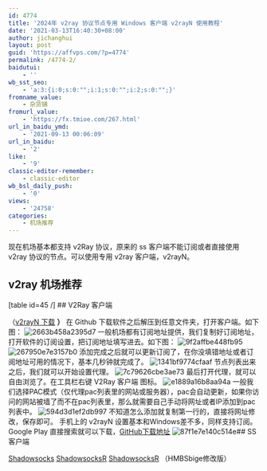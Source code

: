 ```yaml
---
id: 4774
title: '2024年 v2ray 协议节点专用 Windows 客户端 v2rayN 使用教程'
date: '2021-03-13T16:40:30+08:00'
author: jichanghui
layout: post
guid: 'https://affvps.com/?p=4774'
permalink: /4774-2/
baidutui:
    - ''
wb_sst_seo:
    - 'a:3:{i:0;s:0:"";i:1;s:0:"";i:2;s:0:"";}'
fromname_value:
    - 杂货铺
fromurl_value:
    - 'https://fx.tmioe.com/267.html'
url_in_baidu_ymd:
    - '2021-09-13 00:06:09'
url_in_baidu:
    - '2'
like:
    - '9'
classic-editor-remember:
    - classic-editor
wb_bsl_daily_push:
    - '0'
views:
    - '24758'
categories:
    - 机场推荐
---
```


现在机场基本都支持 v2Ray 协议，原来的 ss 客户端不能订阅或者直接使用 v2ray 协议的节点。可以使用专用 v2ray 客户端，v2rayN。

## v2ray 机场推荐

 \[table id=45 /\] ## V2Ray 客户端

 （[v2rayN 下载](https://github.com/2dust/v2rayN/releases) **）** 在 Github 下载软件之后解压到任意文件夹，打开客户端。如下图： ![2663b458a2395d7](https://affvps.com/wp-content/uploads/2022/06/2663b458a2395d7.jpg "2663b458a2395d7") 一般机场都有订阅地址提供，我们复制好订阅地址，打开软件的订阅设置，把订阅地址填写进去。如下图： ![9f2affbe448fb95](https://affvps.com/wp-content/uploads/2022/06/9f2affbe448fb95.jpg "9f2affbe448fb95") ![267950e7e3157b0](https://affvps.com/wp-content/uploads/2022/06/267950e7e3157b0.jpg "267950e7e3157b0") 添加完成之后就可以更新订阅了，在你没填错地址或者订阅地址可用的情况下，基本几秒钟就完成了。 ![1341bf9774cfaaf](https://affvps.com/wp-content/uploads/2022/06/1341bf9774cfaaf.jpg "1341bf9774cfaaf") 节点列表出来之后，我们就可以开始设置代理。 ![7c79626cbe3ae73](https://affvps.com/wp-content/uploads/2022/06/7c79626cbe3ae73.jpg "7c79626cbe3ae73") 最后打开代理，就可以自由浏览了。在工具栏右键 V2Ray 客户端 图标。 ![e1889a16b8aa94a](https://affvps.com/wp-content/uploads/2022/06/e1889a16b8aa94a.jpg "e1889a16b8aa94a") 一般我们选择PAC模式（仅代理pac列表里的网站或服务器），pac会自动更新，如果你访问的网站被墙了而不在pac列表里，那么就需要自己手动将网址或者IP添加到pac列表中。 ![594d3d1ef2db997](https://affvps.com/wp-content/uploads/2022/06/594d3d1ef2db997.jpg "594d3d1ef2db997") 不知道怎么添加就复制第一行的，直接将网址修改，保存即可。 手机上的 v2rayN 设置基本和Windows差不多，同样支持订阅。Google Play 直接搜索就可以下载，[GitHub下载地址](https://github.com/2dust/v2rayNG/releases) ![87f1e7e140c514e](https://affvps.com/wp-content/uploads/2022/06/87f1e7e140c514e.png "87f1e7e140c514e")## SS 客户端

[Shadowsocks](https://github.com/shadowsocks/shadowsocks-windows/releases) [ShadowsocksR](https://github.com/shadowsocksr-backup/shadowsocksr-csharp/releases) [ShadowsocksR](https://github.com/HMBSbige/ShadowsocksR-Windows/releases) （HMBSbige修改版）